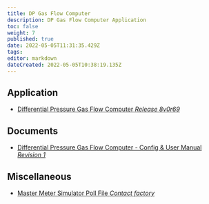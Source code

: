 ```yaml
---
title: DP Gas Flow Computer
description: DP Gas Flow Computer Application
toc: false
weight: 7
published: true
date: 2022-05-05T11:31:35.429Z
tags: 
editor: markdown
dateCreated: 2022-05-05T10:38:19.135Z
---
```


## Application
- [Differential Pressure Gas Flow Computer *Release 8v0r69*](/nano/applications/dpgas/Gas_Orifice_App_8v0r69.ccc)

## Documents
- [Differential Pressure Gas Flow Computer - Config & User Manual *Revision 1*](/nano/applications/dpgas/Gas_Differential_Pressure_Application_-_Config_&_User_Manual_R1.pdf)

## Miscellaneous
- [Master Meter Simulator Poll File *Contact factory*]()
